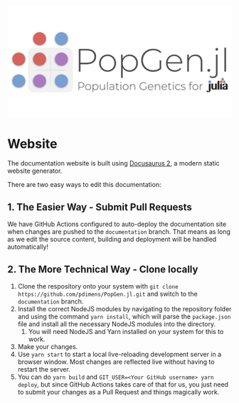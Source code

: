 ![error_cactus](/static/img/logo_banner.png)

# Website
The documentation website is built using [Docusaurus 2](https://v2.docusaurus.io/), a modern static website generator.

There are two easy ways to edit this documentation:

## 1. The Easier Way - Submit Pull Requests
We have GitHub Actions configured to auto-deploy the documentation site when changes are pushed to the `documentation` branch. That means as long as we edit the source content, building and deployment will be handled automatically!

## 2. The More Technical Way - Clone locally
1. Clone the respository onto your system with `git clone https://github.com/pdimens/PopGen.jl.git` and switch to the `documentation` branch.
2. Install the correct NodeJS modules by navigating to the repository folder and using the command `yarn install`, which will parse the `package.json` file and install all the necessary NodeJS modules into the directory.
    1. You will need NodeJS and Yarn installed on your system for this to work.
3. Make your changes.
4. Use `yarn start` to start a local live-reloading development server in a browser window. Most changes are reflected live without having to restart the server.
5. You can do `yarn build` and `GIT_USER=<Your GitHub username> yarn deploy`, but since GitHub Actions takes care of that for us, you just need to submit your changes as a Pull Request and things magically work. 